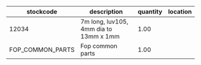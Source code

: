 |stockcode|description|quantity|location|
|---------|-----------|--------|--------|
|12034|7m long, luv105, 4mm dia to 13mm x 1mm|1.00||
|FOP_COMMON_PARTS|Fop common parts|1.00||
